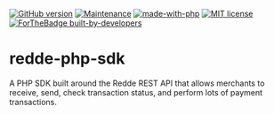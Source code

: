 [![GitHub version](https://d25lcipzij17d.cloudfront.net/badge.svg?id=gh&type=6&v=1.0&x2=0)](https://packagist.org/packages/redde/php-api-sdk)
[![Maintenance](https://img.shields.io/badge/Maintained%3F-yes-green.svg)]()
[![made-with-php](https://img.shields.io/badge/Made%20with-PHP-1f425f.svg)](https://www.php.net/)
[![MIT license](https://img.shields.io/badge/License-MIT-blue.svg)](https://github.com/wigalsolutionsltd/redde-php-sdk/)
[![ForTheBadge built-by-developers](http://ForTheBadge.com/images/badges/built-by-developers.svg)](https://reddeonline.com)

# redde-php-sdk
A PHP SDK built around the Redde REST API that allows merchants to receive, send, check transaction status, and perform lots of payment transactions.
